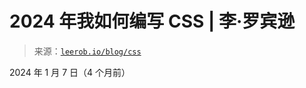 <!--yml

分类：未分类

日期：2024 年 5 月 27 日 14:34:07

-->

# 2024 年我如何编写 CSS | 李·罗宾逊

> 来源：[`leerob.io/blog/css`](https://leerob.io/blog/css)

2024 年 1 月 7 日（4 个月前）

<template id="B:1"></template>
